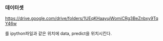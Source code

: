 ### 데이터셋

https://drive.google.com/drive/folders/1UEqKHaayujWomiCRg3BeZnbxy9TqY46w

를 ipython파일과 같은 위치에 data, predict을 위치시킨다.

